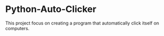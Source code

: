 # Python-Auto-Clicker
This project focus on creating a program that automatically click itself on computers.
